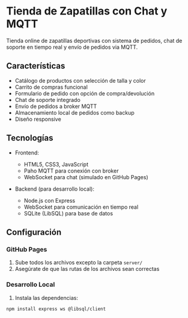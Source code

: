 # Tienda de Zapatillas con Chat y MQTT

Tienda online de zapatillas deportivas con sistema de pedidos, chat de soporte en tiempo real y envío de pedidos via MQTT.

## Características

- Catálogo de productos con selección de talla y color
- Carrito de compras funcional
- Formulario de pedido con opción de compra/devolución
- Chat de soporte integrado
- Envío de pedidos a broker MQTT
- Almacenamiento local de pedidos como backup
- Diseño responsive

## Tecnologías

- Frontend:
  - HTML5, CSS3, JavaScript
  - Paho MQTT para conexión con broker
  - WebSocket para chat (simulado en GitHub Pages)

- Backend (para desarrollo local):
  - Node.js con Express
  - WebSocket para comunicación en tiempo real
  - SQLite (LibSQL) para base de datos

## Configuración

### GitHub Pages

1. Sube todos los archivos excepto la carpeta `server/`
2. Asegúrate de que las rutas de los archivos sean correctas

### Desarrollo Local

1. Instala las dependencias:
```bash
npm install express ws @libsql/client